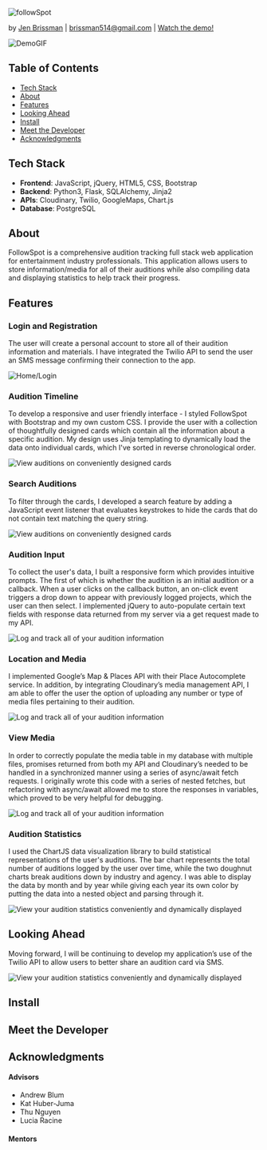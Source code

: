 ![followSpot](static/img/SmallLogo.png "followSpot")

by [Jen Brissman](https://www.linkedin.com/in/jenbrissman/) | [brissman514@gmail.com](mailto:brissman514@gmail.com?subject=[GitHub]%20FollowSpot) | [Watch the demo!](https://www.youtube.com/watch?v=AkxajodTJZs&t=23s)

![DemoGIF](static/img/Demo.GIF "DemoGIF")

Table of Contents
------
- [Tech Stack](#Tech)
- [About](#About)
- [Features](#Features)
- [Looking Ahead](#Future)
- [Install](#Install)
- [Meet the Developer](#Meet)
- [Acknowledgments](#Acknowledgments)

## <a name="#Tech"></a>Tech Stack

- **Frontend**: JavaScript, jQuery, HTML5, CSS, Bootstrap
- **Backend**: Python3, Flask, SQLAlchemy, Jinja2
- **APIs**: Cloudinary, Twilio, GoogleMaps, Chart.js
- **Database**: PostgreSQL

## <a name="#About"></a>About

FollowSpot is a comprehensive audition tracking full stack web application for entertainment industry professionals. This application allows users to store information/media for all of their auditions while also compiling data and displaying statistics to help track their progress.

## <a name="#Features"></a>Features

### Login and Registration
The user will create a personal account to store all of their audition information and materials. I have integrated the Twilio API to send the user an SMS message confirming their connection to the app.

![Home/Login](static/img/Login.GIF)

### Audition Timeline
To develop a responsive and user friendly interface - I styled FollowSpot with Bootstrap and my own custom CSS. I provide the user with a collection of thoughtfully designed cards which contain all the information about a specific audition. My design uses Jinja templating to dynamically load the data onto individual cards, which I've sorted in reverse chronological order.  

![View auditions on conveniently designed cards](static/img/Timeline.GIF)

### Search Auditions
To filter through the cards, I developed a search feature by adding a JavaScript event listener that evaluates keystrokes to hide the cards that do not contain text matching the query string.

![View auditions on conveniently designed cards](static/img/Search.GIF)

### Audition Input
To collect the user's data, I built a responsive form which provides intuitive prompts. The first of which is whether the audition is an initial audition or a callback. When a user clicks on the callback button, an on-click event triggers a drop down to appear with previously logged projects, which the user can then select. I implemented jQuery to auto-populate certain text fields with response data returned from my server via a get request made to my API. 

![Log and track all of your audition information](static/img/Form.GIF)

### Location and Media
I implemented Google’s Map & Places API with their Place Autocomplete service. In addition, by integrating Cloudinary’s media management API, I am able to offer the user the option of uploading any number or type of media files pertaining to their audition.

![Log and track all of your audition information](static/img/Form2.GIF)

### View Media
 In order to correctly populate the media table in my database with multiple files, promises returned from both my API and Cloudinary’s needed to be handled in a synchronized manner using a series of async/await fetch requests. I originally wrote this code with a series of nested fetches, but refactoring with async/await allowed me to store the responses in variables, which proved to be very helpful for debugging.

![Log and track all of your audition information](static/img/Media.GIF)

### Audition Statistics
I used the ChartJS data visualization library to build statistical representations of the user's auditions. The bar chart represents the total number of auditions logged by the user over time, while the two doughnut charts break auditions down by industry and agency. I was able to display the data by month and by year while giving each year its own color by putting the data into a nested object and parsing through it.

![View your audition statistics conveniently and dynamically displayed](static/img/Stats.GIF)

## <a name="#Future"></a>Looking Ahead
Moving forward, I will be continuing to develop my application’s use of the Twilio API to allow users to better share an audition card via SMS.

![View your audition statistics conveniently and dynamically displayed](static/img/Future.jpg)

## <a name="#Install"></a>Install

## <a name="#Meet"></a>Meet the Developer

## <a name="#Acknowledgments"></a>Acknowledgments 

#### Advisors
- Andrew Blum
- Kat Huber-Juma
- Thu Nguyen
- Lucia Racine

#### Mentors
